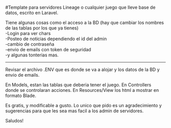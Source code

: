 #Template para servidores Lineage o cualquier juego que lleve base de datos, escrito en Laravel.

Tiene algunas cosas como el acceso a la BD (hay que cambiar los nombres de las tablas por los que ya tienes)
<br>
-Login para ver chars<br>
-Posteo de noticias dependiendo el id del admin<br>
-cambio de contraseña<br>
-envio de emails con token de seguridad<br>
-y algunas tonterias mas.<br>
<hr>

Revisar el archivo .ENV que es donde se va a alojar y los datos de la BD y envio de emails.

En Models, estan las tablas que deberia tener el juego.
En Controllers donde se controlaran acciones.
En Resources/View los html a mostrar en formato Blade.

Es gratis, y modificable a gusto.
Lo unico que pido es un agradecimiento y sugerencias para que les sea mas facil a los admin de servidores.

Saludos!
